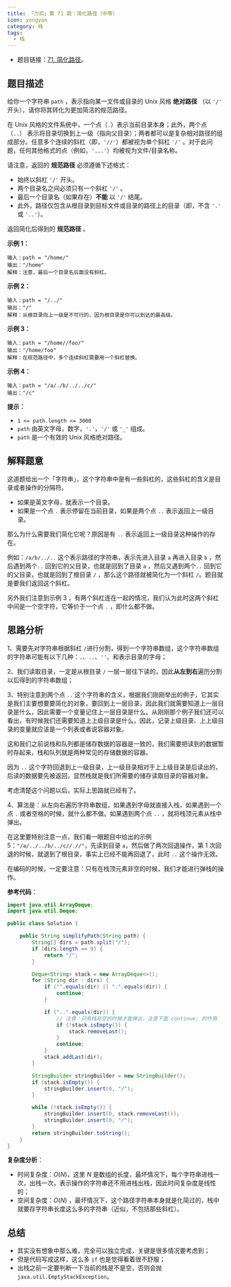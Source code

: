 ```yaml
---
title: 「力扣」第 71 题：简化路径（中等）
icon: yongyan
category: 栈
tags:
  - 栈
---
```


+ 题目链接：[71. 简化路径](https://leetcode-cn.com/problems/simplify-path/)。


## 题目描述

给你一个字符串 `path` ，表示指向某一文件或目录的 Unix 风格 **绝对路径** （以 `'/'` 开头），请你将其转化为更加简洁的规范路径。

在 Unix 风格的文件系统中，一个点（`.`）表示当前目录本身；此外，两个点 （`..`） 表示将目录切换到上一级（指向父目录）；两者都可以是复杂相对路径的组成部分。任意多个连续的斜杠（即，`'//'`）都被视为单个斜杠 `'/'` 。对于此问题，任何其他格式的点（例如，`'...'`）均被视为文件/目录名称。

请注意，返回的 **规范路径** 必须遵循下述格式：

- 始终以斜杠 `'/'` 开头。
- 两个目录名之间必须只有一个斜杠 `'/'` 。
- 最后一个目录名（如果存在）**不能** 以 `'/'` 结尾。
- 此外，路径仅包含从根目录到目标文件或目录的路径上的目录（即，不含 `'.'` 或 `'..'`）。

返回简化后得到的 **规范路径** 。

**示例 1：**

```
输入：path = "/home/"
输出："/home"
解释：注意，最后一个目录名后面没有斜杠。 
```

**示例 2：**

```
输入：path = "/../"
输出："/"
解释：从根目录向上一级是不可行的，因为根目录是你可以到达的最高级。
```

**示例 3：**

```
输入：path = "/home//foo/"
输出："/home/foo"
解释：在规范路径中，多个连续斜杠需要用一个斜杠替换。
```

**示例 4：**

```
输入：path = "/a/./b/../../c/"
输出："/c"
```

 

**提示：**

- `1 <= path.length <= 3000`
- `path` 由英文字母，数字，`'.'`，`'/'` 或 `'_'` 组成。
- `path` 是一个有效的 Unix 风格绝对路径。

## 解释题意

这道题给出一个「字符串」，这个字符串中是有一些斜杠的，这些斜杠的含义是目录或者操作的分隔符。

+ 如果是英文字母，就表示一个目录。
+ 如果是一个点 `.` 表示停留在当前目录，如果是两个点 `..` 表示返回上一级目录。

那么为什么需要我们简化它呢？原因是有 `..` 表示返回上一级目录这种操作的存在。

例如：`/a/b/../..` 这个表示路径的字符串，表示先进入目录 `a` 再进入目录 `b` ，然后遇到两个`..` 回到它的父目录，也就是回到了目录 `a` ，然后又遇到两个`..` 回到它的父目录，也就是回到了根目录 `/` ，那么这个路径就被简化为一个斜杠 `/`。题目就是要我们返回这个斜杠。

另外我们注意到示例 3 ，有两个斜杠连在一起的情况，我们认为此时这两个斜杠中间是一个空字符，它等价于一个点 `.` ，即什么都不做。

## 思路分析

1、需要先对字符串根据斜杠 `/`进行分割，得到一个字符串数组，这个字符串数组的字符串可能有以下几种：`.`、`..`、`''`、和表示目录的字母； 

2、我们读取目录，一定是从根目录 `/` 一层一层往下读的，因此**从左到右**遍历分割以后得到的字符串数组；

3、特别注意到两个点 `..` 这个字符串的含义，根据我们刚刚举出的例子，它其实是我们主要想要要简化的对象，要回到上一层目录，因此我们就需要知道上一层目录是什么，因此需要一个变量记住上一层目录是什么。从刚刚那个例子我们还可以看出，有时候我们还需要知道上上级目录是什么，因此，记录上级目录、上上级目录的变量就应该是一个列表或者说容器对象。

这和我们之前说栈和队列都是储存数据的容器是一致的，我们需要把读到的数据暂时存起来，栈和队列就是两种常见的存储数据的容器。

因为 `..` 这个字符回退到上一级目录，上一级目录相对于上上级目录是后读出的，后读的数据要先被返回，显然栈就是我们所需要的储存读取目录的容器对象。

考虑清楚这个问题以后，实际上思路就已经有了。

4、算法是：从左向右遍历字符串数组，如果遇到字母就直接入栈，如果遇到一个点 `.` 或者空格的时候，就什么都不做。如果遇到两个点 `..` ，就将栈顶元素从栈中弹出。

在这里要特别注意一点，我们看一眼题目中给出的示例 5：`"/a/../../b/../c//.//"`，先读到目录 `a`，然后做了两次回退操作，第 1 次回退的时候，就退到了根目录，事实上已经不能再回退了，此时 `..` 这个操作无效。

在编码的时候，一定要注意：只有在栈顶元素非空的时候，我们才能进行弹栈的操作。

**参考代码**：

```java
import java.util.ArrayDeque;
import java.util.Deque;

public class Solution {

    public String simplifyPath(String path) {
        String[] dirs = path.split("/");
        if (dirs.length == 0) {
            return "/";
        }

        Deque<String> stack = new ArrayDeque<>();
        for (String dir : dirs) {
            if ("".equals(dir) || ".".equals(dir)) {
                continue;
            }

            if ("..".equals(dir)) {
                // 注意：只有栈非空的时候才能弹出，注意下面 continue; 的作用
                if (!stack.isEmpty()) {
                    stack.removeLast();
                }
                continue;
            }
            stack.addLast(dir);
        }

        StringBuilder stringBuilder = new StringBuilder();
        if (stack.isEmpty()) {
            stringBuilder.insert(0, "/");
        }

        while (!stack.isEmpty()) {
            stringBuilder.insert(0, stack.removeLast());
            stringBuilder.insert(0, "/");
        }
        return stringBuilder.toString();
    }
}
```

**复杂度分析**：

+ 时间复杂度：$O(N)$，这里 $N$ 是数组的长度，最坏情况下，每个字符串进栈一次，出栈一次，表示操作的字符串还不用进栈出栈，因此时间复杂度是线性的；
+ 空间复杂度：$O(N)$ ，最坏情况下，这个路径字符串本身就是化简过的，栈中就要存字符串长度这么多的字符串（近似，不包括那些斜杠）。

## 总结

+ 其实没有想象中那么难，完全可以独立完成，关键是很多情况要考虑到；
+ 但是代码写成这样，这么多 `if` 也是觉得看着很不舒服；
+ 出栈之前一定要判断一下当前的栈是不是空，否则会抛 `java.util.EmptyStackException`。
